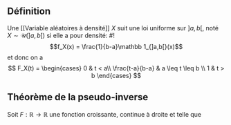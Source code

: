 ## Définition
Une [[Variable aléatoires à densité]] $X$ suit une loi uniforme sur $]a,b[$, noté $X \sim \mathcal U(]a,b[)$ si elle a pour densité: #!
$$f_X(x) = \frac{1}{b-a}\mathbb 1_{]a,b[}(x)$$ et donc on a
$$ F_X(t) = \begin{cases} 
      0 & t < a\\
      \frac{t-a}{b-a} & a \leq t \leq b \\
      1 & t > b 
   \end{cases}
$$

## Théorème de la pseudo-inverse
Soit $F: \mathbb R \to \mathbb R$ une fonction croissante, continue à droite et telle que 
